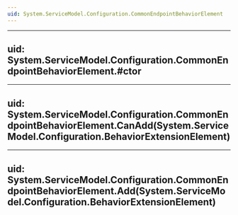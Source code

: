 ```yaml
---
uid: System.ServiceModel.Configuration.CommonEndpointBehaviorElement
---
```


---
uid: System.ServiceModel.Configuration.CommonEndpointBehaviorElement.#ctor
---

---
uid: System.ServiceModel.Configuration.CommonEndpointBehaviorElement.CanAdd(System.ServiceModel.Configuration.BehaviorExtensionElement)
---

---
uid: System.ServiceModel.Configuration.CommonEndpointBehaviorElement.Add(System.ServiceModel.Configuration.BehaviorExtensionElement)
---

